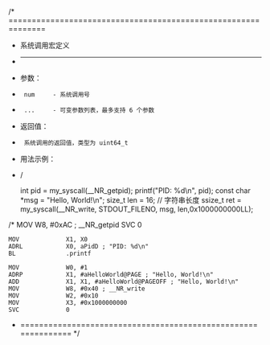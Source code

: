 /* ==============================================================
 * 系统调用宏定义
 * --------------------------------------------------------------
 *  参数：
 *      num     - 系统调用号
 *      ...     - 可变参数列表，最多支持 6 个参数
 *  返回值：
 *      系统调用的返回值，类型为 uint64_t
 *  用法示例：
 * /
   
    int pid = my_syscall(__NR_getpid);
    printf("PID: %d\n", pid);
    const char *msg = "Hello, World!\n";
    size_t len = 16; // 字符串长度
    ssize_t ret = my_syscall(__NR_write, STDOUT_FILENO, msg, len,0x1000000000LL);

 /*  MOV             W8, #0xAC ; __NR_getpid
    SVC             0

    MOV             X1, X0
    ADRL            X0, aPidD ; "PID: %d\n"
    BL              .printf

    MOV             W0, #1
    ADRP            X1, #aHelloWorld@PAGE ; "Hello, World!\n"    
    ADD             X1, X1, #aHelloWorld@PAGEOFF ; "Hello, World!\n"
    MOV             W8, #0x40 ; __NR_write
    MOV             W2, #0x10
    MOV             X3, #0x1000000000
    SVC             0
 * ==============================================================
 */
